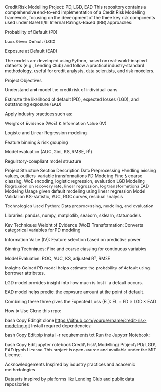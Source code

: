 Credit Risk Modelling Project: PD, LGD, EAD
This repository contains a comprehensive end-to-end implementation of a Credit Risk Modelling framework, focusing on the development of the three key risk components used under Basel II/III Internal Ratings-Based (IRB) approaches:

Probability of Default (PD)

Loss Given Default (LGD)

Exposure at Default (EAD)



The models are developed using Python, based on real-world-inspired datasets (e.g., Lending Club) and follow a practical industry-standard methodology, useful for credit analysts, data scientists, and risk modelers.


 Project Objectives


Understand and model the credit risk of individual loans

Estimate the likelihood of default (PD), expected losses (LGD), and outstanding exposure (EAD)

Apply industry practices such as:

Weight of Evidence (WoE) & Information Value (IV)

Logistic and Linear Regression modeling



Feature binning & risk grouping

Model evaluation (AUC, Gini, KS, RMSE, R²)

Regulatory-compliant model structure




 Project Structure
Section	Description
Data Preprocessing	Handling missing values, outliers, variable transformations
PD Modeling	Fine & coarse classing, WoE encoding, logistic regression, evaluation
LGD Modeling	Regression on recovery rate, linear regression, log transformations
EAD Modeling	Usage given default modeling using linear regression
Model Validation	KS-statistic, AUC, ROC curves, residual analysis



Technologies Used
Python: Data preprocessing, modeling, and evaluation



Libraries: pandas, numpy, matplotlib, seaborn, sklearn, statsmodels



 Key Techniques
Weight of Evidence (WoE) Transformation: Converts categorical variables for PD modeling

Information Value (IV): Feature selection based on predictive power

Binning Techniques: Fine and coarse classing for continuous variables

Model Evaluation: ROC, AUC, KS, adjusted R², RMSE




 Insights Gained
PD model helps estimate the probability of default using borrower attributes.

LGD model provides insight into how much is lost if a default occurs.

EAD model helps predict the exposure amount at the point of default.

Combining these three gives the Expected Loss (EL):
EL = PD × LGD × EAD




 How to Use
Clone this repo:

bash
Copy
Edit
git clone https://github.com/yourusername/credit-risk-modeling.git
Install required dependencies:

bash
Copy
Edit
pip install -r requirements.txt
Run the Jupyter Notebook:

bash
Copy
Edit
jupyter notebook Credit\ Risk\ Modelling\ Project\ PD\ LGD\ EAD.ipynb
License
This project is open-source and available under the MIT License.

Acknowledgements
Inspired by industry practices and academic methodologies

Datasets inspired by platforms like Lending Club and public data repositories

